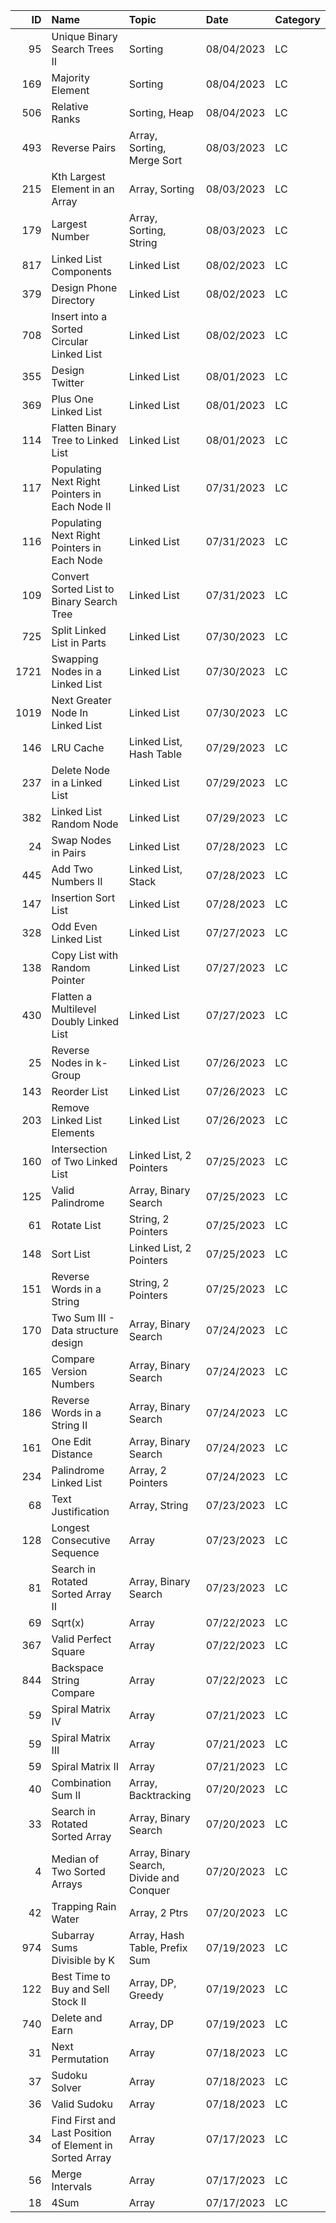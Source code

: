 |   ID | Name                                                    | Topic                                    | Date       | Category   |
|-----:|:--------------------------------------------------------|:-----------------------------------------|:-----------|:-----------|
|   95 | Unique Binary Search Trees II                           | Sorting                                  | 08/04/2023 | LC         |
|  169 | Majority Element                                        | Sorting                                  | 08/04/2023 | LC         |
|  506 | Relative Ranks                                          | Sorting, Heap                            | 08/04/2023 | LC         |
|  493 | Reverse Pairs                                           | Array, Sorting, Merge Sort               | 08/03/2023 | LC         |
|  215 | Kth Largest Element in an Array                         | Array, Sorting                           | 08/03/2023 | LC         |
|  179 | Largest Number                                          | Array, Sorting, String                   | 08/03/2023 | LC         |
|  817 | Linked List Components                                  | Linked List                              | 08/02/2023 | LC         |
|  379 | Design Phone Directory                                  | Linked List                              | 08/02/2023 | LC         |
|  708 | Insert into a Sorted Circular Linked List               | Linked List                              | 08/02/2023 | LC         |
|  355 | Design Twitter                                          | Linked List                              | 08/01/2023 | LC         |
|  369 | Plus One Linked List                                    | Linked List                              | 08/01/2023 | LC         |
|  114 | Flatten Binary Tree to Linked List                      | Linked List                              | 08/01/2023 | LC         |
|  117 | Populating Next Right Pointers in Each Node II          | Linked List                              | 07/31/2023 | LC         |
|  116 | Populating Next Right Pointers in Each Node             | Linked List                              | 07/31/2023 | LC         |
|  109 | Convert Sorted List to Binary Search Tree               | Linked List                              | 07/31/2023 | LC         |
|  725 | Split Linked List in Parts                              | Linked List                              | 07/30/2023 | LC         |
| 1721 | Swapping Nodes in a Linked List                         | Linked List                              | 07/30/2023 | LC         |
| 1019 | Next Greater Node In Linked List                        | Linked List                              | 07/30/2023 | LC         |
|  146 | LRU Cache                                               | Linked List, Hash Table                  | 07/29/2023 | LC         |
|  237 | Delete Node in a Linked List                            | Linked List                              | 07/29/2023 | LC         |
|  382 | Linked List Random Node                                 | Linked List                              | 07/29/2023 | LC         |
|   24 | Swap Nodes in Pairs                                     | Linked List                              | 07/28/2023 | LC         |
|  445 | Add Two Numbers II                                      | Linked List, Stack                       | 07/28/2023 | LC         |
|  147 | Insertion Sort List                                     | Linked List                              | 07/28/2023 | LC         |
|  328 | Odd Even Linked List                                    | Linked List                              | 07/27/2023 | LC         |
|  138 | Copy List with Random Pointer                           | Linked List                              | 07/27/2023 | LC         |
|  430 | Flatten a Multilevel Doubly Linked List                 | Linked List                              | 07/27/2023 | LC         |
|   25 | Reverse Nodes in k-Group                                | Linked List                              | 07/26/2023 | LC         |
|  143 | Reorder List                                            | Linked List                              | 07/26/2023 | LC         |
|  203 | Remove Linked List Elements                             | Linked List                              | 07/26/2023 | LC         |
|  160 | Intersection of Two Linked List                         | Linked List, 2 Pointers                  | 07/25/2023 | LC         |
|  125 | Valid Palindrome                                        | Array, Binary Search                     | 07/25/2023 | LC         |
|   61 | Rotate List                                             | String, 2 Pointers                       | 07/25/2023 | LC         |
|  148 | Sort List                                               | Linked List, 2 Pointers                  | 07/25/2023 | LC         |
|  151 | Reverse Words in a String                               | String, 2 Pointers                       | 07/25/2023 | LC         |
|  170 | Two Sum III - Data structure design                     | Array, Binary Search                     | 07/24/2023 | LC         |
|  165 | Compare Version Numbers                                 | Array, Binary Search                     | 07/24/2023 | LC         |
|  186 | Reverse Words in a String II                            | Array, Binary Search                     | 07/24/2023 | LC         |
|  161 | One Edit Distance                                       | Array, Binary Search                     | 07/24/2023 | LC         |
|  234 | Palindrome Linked List                                  | Array, 2 Pointers                        | 07/24/2023 | LC         |
|   68 | Text Justification                                      | Array, String                            | 07/23/2023 | LC         |
|  128 | Longest Consecutive Sequence                            | Array                                    | 07/23/2023 | LC         |
|   81 | Search in Rotated Sorted Array II                       | Array, Binary Search                     | 07/23/2023 | LC         |
|   69 | Sqrt(x)                                                 | Array                                    | 07/22/2023 | LC         |
|  367 | Valid Perfect Square                                    | Array                                    | 07/22/2023 | LC         |
|  844 | Backspace String Compare                                | Array                                    | 07/22/2023 | LC         |
|   59 | Spiral Matrix IV                                        | Array                                    | 07/21/2023 | LC         |
|   59 | Spiral Matrix III                                       | Array                                    | 07/21/2023 | LC         |
|   59 | Spiral Matrix II                                        | Array                                    | 07/21/2023 | LC         |
|   40 | Combination Sum II                                      | Array, Backtracking                      | 07/20/2023 | LC         |
|   33 | Search in Rotated Sorted Array                          | Array, Binary Search                     | 07/20/2023 | LC         |
|    4 | Median of Two Sorted Arrays                             | Array, Binary Search, Divide and Conquer | 07/20/2023 | LC         |
|   42 | Trapping Rain Water                                     | Array, 2 Ptrs                            | 07/20/2023 | LC         |
|  974 | Subarray Sums Divisible by K                            | Array, Hash Table, Prefix Sum            | 07/19/2023 | LC         |
|  122 | Best Time to Buy and Sell Stock II                      | Array, DP, Greedy                        | 07/19/2023 | LC         |
|  740 | Delete and Earn                                         | Array, DP                                | 07/19/2023 | LC         |
|   31 | Next Permutation                                        | Array                                    | 07/18/2023 | LC         |
|   37 | Sudoku Solver                                           | Array                                    | 07/18/2023 | LC         |
|   36 | Valid Sudoku                                            | Array                                    | 07/18/2023 | LC         |
|   34 | Find First and Last Position of Element in Sorted Array | Array                                    | 07/17/2023 | LC         |
|   56 | Merge Intervals                                         | Array                                    | 07/17/2023 | LC         |
|   18 | 4Sum                                                    | Array                                    | 07/17/2023 | LC         |